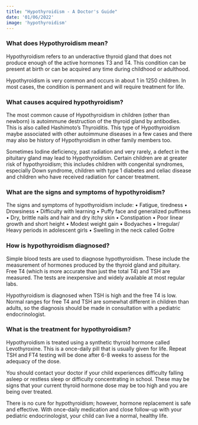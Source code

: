 ```yaml
---
title: "Hypothyroidism - A Doctor's Guide"
date: '01/06/2022'
image: 'hypothyroidism'
---
```

### What does Hypothyroidism mean?
Hypothyroidism refers to an underactive thyroid gland that does not produce enough of the active hormones T3 and T4. This condition can be present at birth or can be acquired any time during childhood or adulthood.

Hypothyroidism is very common and occurs in about 1 in 1250 children. In most cases, the condition is permanent and will require treatment for life.

### What causes acquired hypothyroidism?
The most common cause of Hypothyroidism in children (other than newborn) is autoimmune destruction of the thyroid gland by antibodies. This is also called Hashimoto’s Thyroiditis. This type of Hypothyroidism maybe associated with other autoimmune diseases in a few cases and there may also be history of Hypothyroidism in other family members too.

Sometimes Iodine deficiency, past radiation and very rarely, a defect in the pituitary gland may lead to Hypothyroidism. Certain children are at greater risk of hypothyroidism; this includes children with congenital syndromes, especially Down syndrome, children with type 1 diabetes and celiac disease and children who have received radiation for cancer treatment.

### What are the signs and symptoms of hypothyroidism?
The signs and symptoms of hypothyroidism include:
• Fatigue, tiredness
• Drowsiness
• Difficulty with learning
• Puffy face and generalized puffiness
• Dry, brittle nails and hair and dry itchy skin
• Constipation
• Poor linear growth and short height
• Modest weight gain
• Bodyaches
• Irregular/ Heavy periods in adolescent girls
• Swelling in the neck called Goitre

### How is hypothyroidism diagnosed?
Simple blood tests are used to diagnose hypothyroidism. These include the measurement of hormones produced by the thyroid gland and pituitary. Free T4 (which is more accurate than just the total T4) and TSH are measured. The tests are inexpensive and widely available at most regular labs.

Hypothyroidism is diagnosed when TSH is high and the free T4 is low. Normal ranges for free T4 and TSH are somewhat different in children than adults, so the diagnosis should be made in consultation with a
pediatric endocrinologist.

### What is the treatment for hypothyroidism?
Hypothyroidism is treated using a synthetic thyroid hormone called
Levothyroxine. This is a once-daily pill that is usually given for life.
Repeat TSH and FT4 testing will be done after 6-8 weeks to assess for the adequacy of the dose.

You should contact your doctor if your child experiences difficulty falling asleep or restless sleep or difficulty concentrating in school. These may be signs that your current thyroid hormone dose may be too high and you are being over treated.

There is no cure for hypothyroidism; however, hormone replacement is
safe and effective. With once-daily medication and close follow-up with
your pediatric endocrinologist, your child can live a normal, healthy life.
